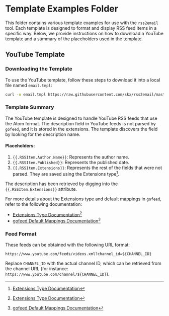 # Template Examples Folder

This folder contains various template examples for use with the `rss2email` tool. Each template is designed to format and display RSS feed items in a specific way. Below, we provide instructions on how to download a YouTube template and a summary of the placeholders used in the template.

## YouTube Template

### Downloading the Template

To use the YouTube template, follow these steps to download it into a local file named `email.tmpl`:

```bash
curl -o email.tmpl https://raw.githubusercontent.com/skx/rss2email/master/example_templates/youtube.txt
```

### Template Summary

The YouTube template is designed to handle YouTube RSS feeds that use the Atom format. The description field in YouTube feeds is not parsed by `gofeed`, and it is stored in the extensions. The template discovers the field by looking for the description name.

#### Placeholders:

1. `{{.RSSItem.Author.Name}}`: Represents the author name.
2. `{{.RSSItem.Published}}`: Represents the published date.
3. `{{.RSSItem.Extensions}}`: Represents the rest of the fields that were not parsed. They are saved using the Extensions type[^1].

The description has been retrieved by digging into the `{{.RSSItem.Extensions}}` attribute.

For more details about the Extensions type and default mappings in `gofeed`, refer to the following documentation:
- [Extensions Type Documentation](https://pkg.go.dev/github.com/mmcdole/gofeed@v1.2.1/extensions#Extensions)[^1]
- [gofeed Default Mappings Documentation](https://pkg.go.dev/github.com/mmcdole/gofeed@v1.2.1#readme-default-mappings)[^2]

[^1]: [Extensions Type Documentation](https://pkg.go.dev/github.com/mmcdole/gofeed@v1.2.1/extensions#Extensions)
[^2]: [gofeed Default Mappings Documentation](https://pkg.go.dev/github.com/mmcdole/gofeed@v1.2.1#readme-default-mappings)

### Feed Format

These feeds can be obtained with the following URL format:

```plaintext
https://www.youtube.com/feeds/videos.xml?channel_id=${CHANNEL_ID}
```

Replace `CHANNEL_ID` with the actual channel ID, which can be retrieved from the channel URL (for instance: `https://www.youtube.com/channel/${CHANNEL_ID}`).
